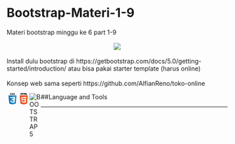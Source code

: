 # Bootstrap-Materi-1-9
Materi bootstrap minggu ke 6 part 1-9

<div align="center">
<img src="https://c.tenor.com/tMT1R_dfec4AAAAC/yes-chad.gif" align="center" style="width: 70%" />
</div>  
<br />
Install dulu bootstrap di https://getbootstrap.com/docs/5.0/getting-started/introduction/ atau bisa pakai starter template (harus online)
<br />
<br />
Konsep web sama seperti https://github.com/AlfianReno/toko-online
<br />

##Language and Tools
[<img align="left" alt="CSS3" width="26px" src="https://raw.githubusercontent.com/github/explore/80688e429a7d4ef2fca1e82350fe8e3517d3494d/topics/css/css.png" />][css]
[<img align="left" alt="HTML5" width="26px" src="https://raw.githubusercontent.com/github/explore/80688e429a7d4ef2fca1e82350fe8e3517d3494d/topics/html/html.png" />][html]
[<img align="left" alt="BOOTSTRAP5" width="26px" src="https://cdn.jsdelivr.net/npm/simple-icons@v3/icons/bootstrap.svg" />][bootstrap]

---

[html]: https://id.wikipedia.org/wiki/HTML
[css]: https://id.wikipedia.org/wiki/Cascading_Style_Sheets
[bootstrap]: https://id.wikipedia.org/wiki/Bootstrap_(kerangka_kerja)
